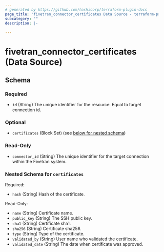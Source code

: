 ```yaml
---
# generated by https://github.com/hashicorp/terraform-plugin-docs
page_title: "fivetran_connector_certificates Data Source - terraform-provider-fivetran"
subcategory: ""
description: |-
  
---
```


# fivetran_connector_certificates (Data Source)





<!-- schema generated by tfplugindocs -->
## Schema

### Required

- `id` (String) The unique identifier for the resource. Equal to target connection id.

### Optional

- `certificates` (Block Set) (see [below for nested schema](#nestedblock--certificates))

### Read-Only

- `connector_id` (String) The unique identifier for the target connection within the Fivetran system.

<a id="nestedblock--certificates"></a>
### Nested Schema for `certificates`

Required:

- `hash` (String) Hash of the certificate.

Read-Only:

- `name` (String) Certificate name.
- `public_key` (String) The SSH public key.
- `sha1` (String) Certificate sha1.
- `sha256` (String) Certificate sha256.
- `type` (String) Type of the certificate.
- `validated_by` (String) User name who validated the certificate.
- `validated_date` (String) The date when certificate was approved.
